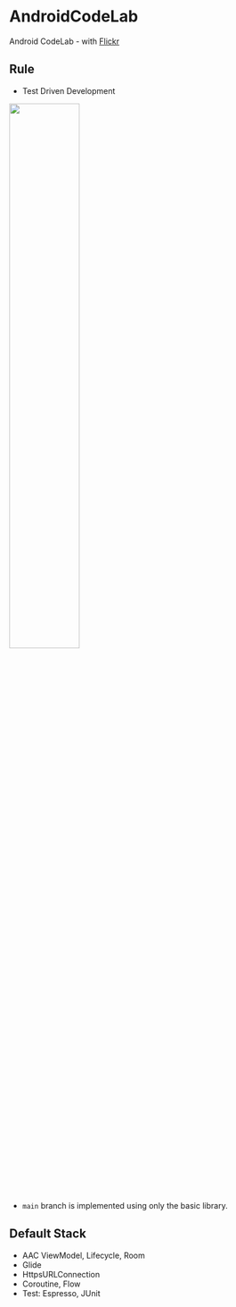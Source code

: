 # AndroidCodeLab
Android CodeLab - with [Flickr](https://www.flickr.com/services/api/)

## Rule
- Test Driven Development

<img src = "https://user-images.githubusercontent.com/40753104/167069819-ae7a1a13-37fb-4a87-9761-c3b2add8f43a.png" width="50%" height="50%">

- ``main`` branch is implemented using only the basic library.

## Default Stack
- AAC ViewModel, Lifecycle, Room
- Glide
- HttpsURLConnection
- Coroutine, Flow 
- Test: Espresso, JUnit
